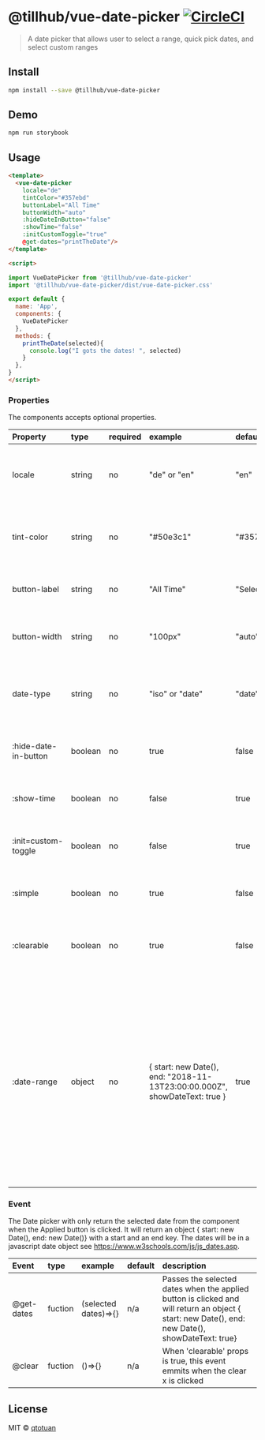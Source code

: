 # @tillhub/vue-date-picker [![CircleCI](https://circleci.com/gh/tillhub/vue-date-picker/tree/master.svg?style=svg)](https://circleci.com/gh/tillhub/vue-date-picker/tree/master)
> A date picker that allows user to select a range, quick pick dates, and select custom ranges

## Install

```bash
npm install --save @tillhub/vue-date-picker
```

## Demo

```bash
npm run storybook
```

## Usage

```html
<template>
  <vue-date-picker
    locale="de"
    tintColor="#357ebd"
    buttonLabel="All Time"
    buttonWidth="auto"
    :hideDateInButton="false"
    :showTime="false"
    :initCustomToggle="true"
    @get-dates="printTheDate"/>
</template>

<script>

import VueDatePicker from '@tillhub/vue-date-picker'
import '@tillhub/vue-date-picker/dist/vue-date-picker.css'

export default {
  name: 'App',
  components: {
    VueDatePicker
  },
  methods: {
    printTheDate(selected){
      console.log("I gots the dates! ", selected)
    }
  },
}
</script>
```

### Properties

The components accepts optional properties.

| Property             | type    | required | example                                                    | default   | description                                                                          |
|:-------------------- |:--------|:---------|:-----------------------------------------------------------|:----------|:------------------------------------------------------------------------------------ |
| locale               | string  | no       | "de" or "en"                                               | "en"      | Currently only German and English is supported. Only 'de' and 'en '                  |
| tint-color           | string  | no       | "#50e3c1"                                                  | "#357ebd" | This allows customized color of the highlighted date range on the calender           |
| button-label         | string  | no       | "All Time"                                                 | "Select"  | Customized Button Lable to override default                                          |
| button-width         | string  | no       | "100px"                                                    | "auto"    | Overrides the button width, but default it adjust to content                         |
| date-type            | string  | no       | "iso" or "date"                                            | "date"    | Formates the get-dates (start/end) to eiter date format or ISO string format         |
| :hide-date-in-button | boolean | no       | true                                                       | false     | Overrides the applied date being showed in place of Button label                     |
| :show-time           | boolean | no       | false                                                      | true      | Overrides the time being shown next to the date                                      |
| :init=custom-toggle  | boolean | no       | false                                                      | true      | Activates or de-activate Custom toggle at the bottom on inital open                  |
| :simple              | boolean | no       | true                                                       | false     | This will only have the date-range calender select options                           |
| :clearable           | boolean | no       | true                                                       | false     | An X icon will appear on the button that will clear date and return {} on @get-dates |
| :date-range          | object  | no       | { start: new Date(),<br/> end: "2018-11-13T23:00:00.000Z",<br/> showDateText: true } | true      | Allows the date-range to be past in. The obejct must include a 'start' and 'end' key with a date value or an ISO sting. 'showDateText' (optional) must be a boolean and will over ride the button lable and message above the calender to be the date range. It defaults to false |

### Event

The Date picker with only return the selected date from the component when the Applied button is clicked. It will return an object { start: new Date(), end: new Date()} with a start and an end key. The dates will be in a javascript date object see https://www.w3schools.com/js/js_dates.asp.

| Event      | type    | example              | default | description                                                                                                                   |
|:-----------|:--------|:---------------------|:--------|:------------------------------------------------------------------------------------------------------------------------------|
| @get-dates | fuction | (selected dates)=>{} | n/a     | Passes the selected dates when the applied button is clicked and will return an object  { start: new Date(), end: new Date(), showDateText: true} |
| @clear     | fuction | ()=>{}               | n/a     | When 'clearable' props is true, this event emmits when the clear x is clicked |
## License

MIT © [qtotuan](https://github.com/qtotuan)
